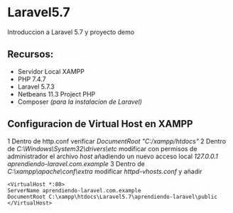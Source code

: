 # Laravel5.7
Introduccion a Laravel 5.7 y proyecto demo
## Recursos:
* Servidor Local XAMPP
* PHP 7.4.7
* Laravel 5.7.3
* Netbeans 11.3 Project PHP
* Composer _(para la instalacion de Laravel)_

## Configuracion de Virtual Host en XAMPP
1 Dentro de http.conf verificar _DocumentRoot "C:/xampp/htdocs"_
2 Dentro de _C:\Windows\System32\drivers\etc_ modificar con permisos de administrador el archivo _host_ añadiendo un nuevo acceso local _127.0.0.1 aprendiendo-laravel.com.example_
3 Dentro de _C:\xampp\apache\conf\extra_ modificar _httpd-vhosts.conf_ y añadir
```
<VirtualHost *:80>
ServerName aprendiendo-laravel.com.example
DocumentRoot C:\xampp\htdocs\Laravel5.7\aprendiendo-laravel\public
</VirtualHost>
```